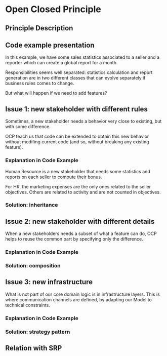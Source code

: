 # Open Closed Principle

## Principle Description

## Code example presentation

In this example, we have some sales statistics associated to a seller and a reporter which can create a global report for a month.

Responsibilities seems well separated: statistics calculation and report generation are in two different classes that can evolve separately if business rules comes to change.

But what will happen if we need to add features?

## Issue 1: new stakeholder with different rules

Sometimes, a new stakeholder needs a behavior very close to existing, but with some difference.

OCP teach us that code can be extended to obtain this new behavior without modifing current code (and so, without breaking any existing feature).

### Explanation in Code Example

Human Resource is a new stakeholder that needs some statistics and reports on each seller to compute their bonus.

For HR, the marketing expenses are the only ones related to the seller objectives. Others are related to activity and are not counted in objectives.

### Solution: inheritance

## Issue 2: new stakeholder with different details

When a new stakeholders needs a subset of what a feature can do, OCP helps to reuse the common part by specifying only the difference.

### Explanation in Code Example

### Solution: composition

## Issue 3: new infrastructure

What is not part of our core domain logic is in infrastructure layers. This is where communication channels are defined, by adapting our Model to technical constraints.

### Explanation in Code Example

### Solution: strategy pattern

## Relation with SRP
